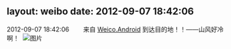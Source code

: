 layout: weibo
date: 2012-09-07 18:42:06
---
2012-09-07 18:42:06  &nbsp;&nbsp;&nbsp;&nbsp;&nbsp;&nbsp; 来自 <a href="http://app.weibo.com/t/feed/l4RWD" rel="nofollow">Weico.Android</a>
到达目的地！！——山风好冷啊！ ​​​
![图片](https://ww2.sinaimg.cn/large/6d2a6003jw1dwo58po4obj.jpg)
